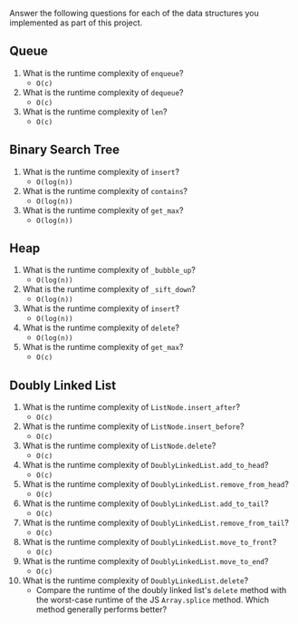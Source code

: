 Answer the following questions for each of the data structures you implemented as part of this project.

## Queue

1. What is the runtime complexity of `enqueue`?
    * `O(c)`
1. What is the runtime complexity of `dequeue`?
    * `O(c)`
1. What is the runtime complexity of `len`?
    * `O(c)`

## Binary Search Tree

1. What is the runtime complexity of `insert`? 
    * `O(log(n))`
1. What is the runtime complexity of `contains`?
    * `O(log(n))`
1. What is the runtime complexity of `get_max`? 
    * `O(log(n))`

## Heap

1. What is the runtime complexity of `_bubble_up`?
    * `O(log(n))`
1. What is the runtime complexity of `_sift_down`?
    * `O(log(n))`
1. What is the runtime complexity of `insert`?
    * `O(log(n))`
1. What is the runtime complexity of `delete`?
    * `O(log(n))`
1. What is the runtime complexity of `get_max`?
    * `O(c)`

## Doubly Linked List

1. What is the runtime complexity of `ListNode.insert_after`?
    * `O(c)`
1. What is the runtime complexity of `ListNode.insert_before`?
    * `O(c)`
1. What is the runtime complexity of `ListNode.delete`?
    * `O(c)`
1. What is the runtime complexity of `DoublyLinkedList.add_to_head`?
    * `O(c)`
1. What is the runtime complexity of `DoublyLinkedList.remove_from_head`?
    * `O(c)`
1. What is the runtime complexity of `DoublyLinkedList.add_to_tail`?
    * `O(c)`
1. What is the runtime complexity of `DoublyLinkedList.remove_from_tail`?
    * `O(c)`
1. What is the runtime complexity of `DoublyLinkedList.move_to_front`?
    * `O(c)`
1. What is the runtime complexity of `DoublyLinkedList.move_to_end`?
    * `O(c)`
1. What is the runtime complexity of `DoublyLinkedList.delete`?
    * Compare the runtime of the doubly linked list's `delete` method with the worst-case runtime of the JS `Array.splice` method. Which method generally performs better?